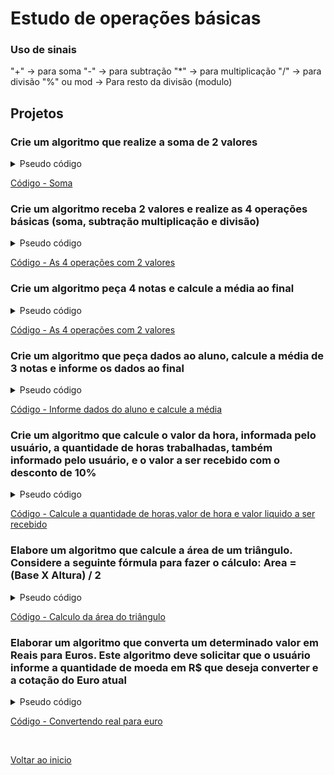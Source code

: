 # Estudo de operações básicas

### Uso de sinais 
"+" → para soma
"-" → para subtração
"*" → para multiplicação
"/" → para divisão
"%" ou mod → Para resto da divisão (modulo)

## Projetos
### Crie um algoritmo que realize a soma de 2 valores
<details>
<summary>Pseudo código</summary>

```
Function Main
    Declare Integer valorA
    Declare Integer valorB
    Declare Integer resultado
    
    Output "Digite um número inteiro: "
    Input valorA
    Output "Digite um segundo número: "
    Input valorB
    Assign resultado = valorA + valorB
    Output "A soma dos números é: "& resultado
End
```

</details>

[Código - Soma](/Arquivos/Codigos/4%20Soma.fprg)

### Crie um algoritmo receba 2 valores e realize as 4 operações básicas (soma, subtração multiplicação e divisão)
<details>
<summary>Pseudo código</summary>

```
Function Main
    Declare Integer resultado
    Declare Integer v1
    Declare Integer v2
    Declare Integer resto
    
    Output "Digite um número: "
    Input v1
    Output "Digite outro número:"
    Input v2
    Output "Efetuando as 4 operações elementares"
    Assign resultado = v1 + v2
    Output "A soma de " &v1 &" com " &v2 &" e: " &resultado
    Assign resultado = v1 - v2
    Output "A subtração de " &v1 &" menos " &v2 &" e: " &resultado
    Assign resultado = v1 * v2
    Output "A Multiplicação de " &v1 &" por " &v2 &" e: " &resultado
    Assign resultado = v1 / v2
    Assign resto = v1 % v2
    Output "A visião de " &v1 &" por " &v2 &" e: " &resultado & " com resto " &resto
End
```

</details>

[Código - As 4 operações com 2 valores](/Arquivos/Codigos/5%20As%204%20opera%C3%A7%C3%B5es%20com%202%20valores.fprg)


### Crie um algoritmo peça 4 notas e calcule a média ao final
<details>
<summary>Pseudo código</summary>

```
Function Main
    ... Receber 4 notas e calcular a média. 
    ... 
    Declare Real nota1
    Declare Real nota2
    Declare Real nota3
    Declare Real nota4
    Declare Real media
    
    Output "Digite a 1° nota:"
    Input nota1
    Output "Digite a 2° nota:"
    Input nota2
    Output "Digite a 3° nota:"
    Input nota3
    Output "Digite a 4° nota:"
    Input nota4
    Assign media = (nota1 + nota2 + nota3 + nota4) / 4
    Output "A média das notas é: " &media
End
```

</details>

[Código - As 4 operações com 2 valores](/Arquivos/Codigos/6%20Media%20de%20%204%20notas.fprg)


### Crie um algoritmo que peça dados ao aluno, calcule a média de 3 notas e informe os dados ao final
<details>
<summary>Pseudo código</summary>

```
Function Main
    Declare String nomeAluno
    Declare String materia
    Declare Real nota1
    Declare Real nota2
    Declare Integer nota3
    Declare Integer media
    
    Output "Digite o nome do aluno:"
    Input nomeAluno
    Output "Digite a matéria:"
    Input materia
    Output "Digite a 1° nota:"
    Input nota1
    Output "Digite a 2° nota"
    Input nota2
    Output "Digite a 3° nota:"
    Input nota3
    Assign media = (nota1 + nota2 + nota3)/ 3
    Output "O nome do aluno é: " &nomeAluno
    Output "A matéria é: " &materia
    Output "As notas são: 1° " &nota1 &"   2° " &nota2 &"   3° " &nota3
    Output "A média do aluno é: " &media
End
```

</details>

[Código - Informe dados do aluno e calcule a média](/Arquivos/Codigos/7%20Informe%20dados%20do%20aluno%20e%20calcule%20a%20m%C3%A9dia.fprg)


###  Crie um algoritmo que calcule o valor da hora, informada pelo usuário, a quantidade de horas trabalhadas, também informado pelo usuário, e o valor a ser recebido com o desconto de 10%
<details>
<summary>Pseudo código</summary>

```
Function Main
    ... Calcular o valor do salário liquido de um profissional horista. Considere que são aplicados 10%de descontos sobre o valor do salário bruto.
    Declare Real valorHora
    Declare Real qtdhorastraba
    Declare Real salarioBruto
    Declare Real salarioLiquido
    Declare Real desconto
    
    ... Pedindo dados de valor de hora de trabalho e quantidade de  horas trabalhadas.
    Output "Entre com o valor da hora trabalhada:"
    Input valorHora
    Output "Digite a quantidade de horas trabalhadas:"
    Input qtdhorastraba
    
    ... Calculando o salário bruto (Quantidade de horas trabalhadas x valor da hora)
    Assign salarioBruto = valorHora * qtdhorastraba
    
    ... Mostrando o valor de salário bruto na tela.
    Output "O salario bruto é: R$ " &salarioBruto
    
    ... Calculando o desconto
    Assign desconto = salarioBruto * 0.10
    
    ... Mostrando o valor do desconto em tela.
    Output "O valor do desconto é: R$ " &desconto
    
    ... Calculando o salário líquido.
    Assign salarioLiquido = salarioBruto - desconto
    
    ... Mostrando salario líquido em tela.
    Output "O valor líquido a ser recebido é: R$ " &salarioLiquido
End
```

</details>

[Código - Calcule a quantidade de horas,valor de hora e valor liquido a ser recebido](/Arquivos/Codigos/10%20Convertendo%20real%20para%20euro.fprg)


### Elabore um algoritmo que calcule a área de um triângulo. Considere a seguinte fórmula para fazer o cálculo: Area = (Base X Altura) / 2
<details>
<summary>Pseudo código</summary>

```
Function Main
    ... Criando calculo de área do triângulo.
    Declare Real base
    Declare Real altura
    Declare Real areatri
    
    ... Solicitando dados ao usuário 
    Output "Digite o valor da base do triângulo."
    Input base
    Output "Digite o valor de alturado triângulo."
    Input altura
    
    ... Fazendo formula para calculo da área.
    Assign areatri = (base * altura) / 2
    
    ... Exibindo vaor da área do triângulo na tela.
    Output "O valor da área do triângulo é: " & areatri
End
```

</details>

[Código - Calculo da área do triângulo](/Arquivos/Codigos/9%20Calculo%20de%20%C3%A1rea%20do%20tri%C3%A2ngulo%20retangulo.fprg)


### Elaborar um algoritmo que converta um determinado valor em Reais para Euros. Este algoritmo deve solicitar que o usuário informe a quantidade de moeda em R$ que deseja converter e a cotação do Euro atual
<details>
<summary>Pseudo código</summary>

```
Function Main
    ... Convertendo real para euro
    Declare Real valorReais
    Declare Integer cotacaoEuro
    Declare Real valorEuro
    
    ... Solicitando valores ao usuário.
    Output "Digite o valor em reais que quer converter para euro: "
    Input valorReais
    Output "Digite o valor da cotação do euro: "
    Input cotacaoEuro
    
    ... Formula para converter reais para euro.
    Assign valorEuro = valorReais / cotacaoEuro
    
    ... Mostrando os dados na tela.
    Output "1 Eur vale R$ " &cotacaoEuro
    Output "R$ " &valorReais &" Valem Eur " &valorEuro
End
```

</details>

[Código - Convertendo real para euro](/Arquivos/Codigos/9%20Calculo%20de%20%C3%A1rea%20do%20tri%C3%A2ngulo%20retangulo.fprg)

<br>

[Voltar ao inicio](/README.md)